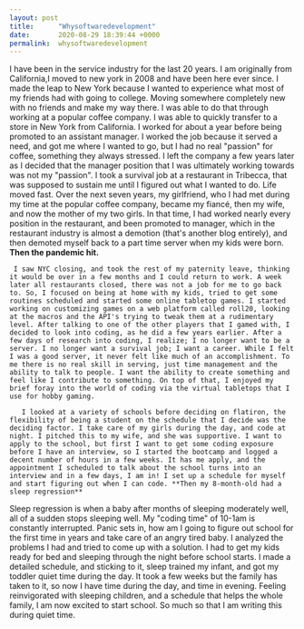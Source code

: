 ```yaml
---
layout: post
title:      "Whysoftwaredevelopment"
date:       2020-08-29 18:39:44 +0000
permalink:  whysoftwaredevelopment
---
```



I have been in the service industry for the last 20 years. I am originally from California,I moved to new york in 2008 and have been here ever since. I made the leap to New York because I wanted to experience what most of my friends had with going to college. Moving somewhere completely new with no friends and make my way there. I was able to do that through working at a popular coffee company. I was able to quickly transfer to a store in New York from California. I worked for about a year before being promoted to an assistant manager. I worked the job because it served a need, and got me where I wanted to go, but I had no real "passion" for coffee, something they always stressed. I left the company a few years later as I decided that the manager position that I was ultimately working towards was not my "passion". I took a survival job at a restaurant in Tribecca, that was supposed to sustain me until I figured out what I wanted to do. Life moved fast. Over the next seven years, my girlfriend, who I had met during my time at the popular coffee company, became my fiancé, then my wife, and now the mother of my two girls. In that time, I had worked nearly every position in the restaurant, and been promoted to manager, which in the restaurant industry is almost a demotion (that's another blog entirely), and then demoted myself back to a part time server when my kids were born. **Then the pandemic hit.**
 
     I saw NYC closing, and took the rest of my paternity leave, thinking it would be over in a few months and I could return to work. A week later all restaurants closed, there was not a job for me to go back to. So, I focused on being at home with my kids, tried to get some routines scheduled and started some online tabletop games. I started working on customizing games on a web platform called roll20, looking at the macros and the API's trying to tweak them at a rudimentary level. After talking to one of the other players that I gamed with, I decided to look into coding, as he did a few years earlier. After a few days of research into coding, I realize; I no longer want to be a server. I no longer want a survival job; I want a career. While I felt I was a good server, it never felt like much of an accomplishment. To me there is no real skill in serving, just time management and the ability to talk to people. I want the ability to create something and feel like I contribute to something. On top of that, I enjoyed my brief foray into the world of coding via the virtual tabletops that I use for hobby gaming.  
  
	   I looked at a variety of schools before deciding on flatiron, the flexibility of being a student on the schedule that I decide was the deciding factor. I take care of my girls during the day, and code at night. I pitched this to my wife, and she was supportive. I want to apply to the school, but first I want to get some coding exposure before I have an interview, so I started the bootcamp and logged a decent number of hours in a few weeks. It has me apply, and the appointment I scheduled to talk about the school turns into an interview and in a few days, I am in! I set up a schedule for myself and start figuring out when I can code. **Then my 8-month-old had a sleep regression**

Sleep regression is when a baby after months of sleeping moderately well, all of a sudden stops sleeping well. My "coding time" of 10-1am is constantly interrupted. Panic sets in, how am I going to figure out school for the first time in years and take care of an angry tired baby. I analyzed the problems I had and tried to come up with a solution. I had to get my kids ready for bed and sleeping through the night before school starts. I made a detailed schedule, and sticking to it, sleep trained my infant, and got my toddler quiet time during the day. It took a few weeks but the family has taken to it, so now I have time during the day, and time in evening. Feeling reinvigorated with sleeping children, and a schedule that helps the whole family, I am now excited to start school. So much so that I am writing this during quiet time.

